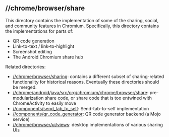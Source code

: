 ## //chrome/browser/share

This directory contains the implementation of some of the sharing, social, and
community features in Chromium. Specifically, this directory contains the
implementations for parts of:

* QR code generation
* Link-to-text / link-to-highlight
* Screenshot editing
* The Android Chromium share hub

Related directories:

* [//chrome/browser/sharing](../sharing): contains a different subset of
  sharing-related functionality for historical reasons. Eventually these
  directories should be merged.
* [//chrome/android/java/src/org/chromium/chrome/browser/share](../../android/java/src/org/chromium/chrome/browser/share):
  pre-modularization share code, or share code that is too entwined with
  ChromeActivity to easily move
* [//components/send_tab_to_self](../../../components/send_tab_to_self):
  Send-tab-to-self implementation
* [//components/qr_code_generator](../../../components/qr_code_generator):
  QR code generator backend (a Mojo service)
* [//chrome/browser/ui/views](../ui/views): desktop implementations of various
  sharing UIs
